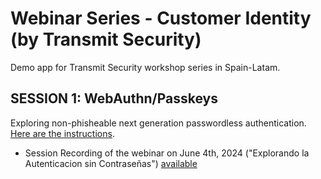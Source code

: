 # Webinar Series - Customer Identity (by Transmit Security)
Demo app for Transmit Security workshop series in Spain-Latam.

## SESSION 1: WebAuthn/Passkeys
Exploring non-phisheable next generation passwordless authentication. [Here are the instructions](./doc/01%20Instructions.md).

- Session Recording of the webinar on June 4th, 2024 ("Explorando la Autenticacion sin Contraseñas") [available](https://transmitsecurity.zoom.us/webinar/register/WN_TX-R3KVIScGfJcFKPanzMA#/registration)

